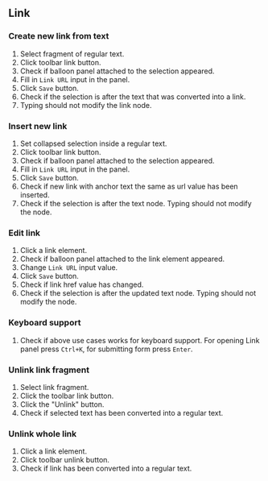 ## Link

### Create new link from text

1. Select fragment of regular text.
2. Click toolbar link button.
3. Check if balloon panel attached to the selection appeared.
4. Fill in `Link URL` input in the panel.
5. Click `Save` button.
6. Check if the selection is after the text that was converted into a link.
7. Typing should not modify the link node.

### Insert new link

1. Set collapsed selection inside a regular text.
2. Click toolbar link button.
3. Check if balloon panel attached to the selection appeared.
4. Fill in `Link URL` input in the panel.
5. Click `Save` button.
6. Check if new link with anchor text the same as url value has been inserted.
7. Check if the selection is after the text node. Typing should not modify the node.

### Edit link

1. Click a link element.
2. Check if balloon panel attached to the link element appeared.
3. Change `Link URL` input value.
4. Click `Save` button.
5. Check if link href value has changed.
6. Check if the selection is after the updated text node. Typing should not modify the node.

### Keyboard support

1. Check if above use cases works for keyboard support. For opening Link panel press `Ctrl+K`, for submitting form press `Enter`.

### Unlink link fragment

1. Select link fragment.
2. Click the toolbar link button.
3. Click the "Unlink" button.
4. Check if selected text has been converted into a regular text.

### Unlink whole link

1. Click a link element.
2. Click toolbar unlink button.
3. Check if link has been converted into a regular text.

